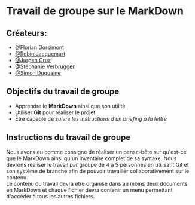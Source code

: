 # Travail de groupe sur le MarkDown

## Créateurs:
- [@Florian Dorsimont](https://github.com/THE-HYPOCHRIST)
- [@Robin Jacquemart](https://github.com/JackRob)
- [@Jurgen Cruz](https://github.com/jcruz97)
- [@Stéphanie Verbruggen](https://github.com/Stalsa)
- [@Simon Duquaine](https://github.com/simonduquaine)  
  

## Objectifs du travail de groupe 
- Apprendre le **MarkDown** ainsi que son utilité
- Utiliser **Git** pour réaliser le projet
- Être capable de *suivre les instructions d'un briefing à la lettre*  
  
## Instructions du travail de groupe  
Nous avons eu comme consigne de réaliser un pense-bête sur qu'est-ce que le MarkDown ainsi qu'un inventaire complet de sa syntaxe. Nous devrons réaliser le travail par groupe de 4 à 5 personnes en utilisant Git et son système de branche afin de pouvoir travailler collaborativement sur le contenu.  
Le contenu du travail devra être organisé dans au moins deux documents en MarkDown et chaque fichier devra contenir un menu permettant d'accéder à tous les autres fichiers.  

